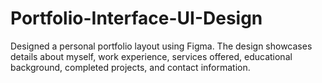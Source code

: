 # Portfolio-Interface-UI-Design
Designed a personal portfolio layout using Figma. The design showcases details about myself, work experience, services offered, educational background, completed projects, and contact information.
